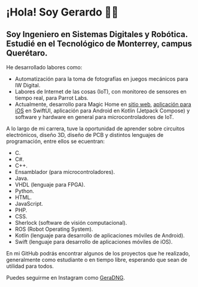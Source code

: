 # ¡Hola! Soy Gerardo 👨‍💻
## Soy Ingeniero en Sistemas Digitales y Robótica. Estudié en el Tecnológico de Monterrey, campus Querétaro.

He desarrollado labores como:
* Automatización para la toma de fotografías en juegos mecánicos para IW Digital.
* Labores de Internet de las cosas (IoT), con monitoreo de sensores en tiempo real, para Parrot Labs.
* Actualmente, desarrollo para Magic Home en [sitio web](https://magichome.app/), [aplicación para iOS](https://apps.apple.com/us/app/magic-home/id1545881657) en SwiftUI, aplicación para Android en Kotlin (Jetpack Compose) y software y hardware en general para microcontroladores de IoT.


A lo largo de mi carrera, tuve la oportunidad de aprender sobre circuitos electrónicos, diseño 3D, diseño de PCB y distintos lenguajes de programación, entre ellos se ecuentran:
* C.
* C#.
* C++.
* Ensamblador (para microcontroladores).
* Java.
* VHDL (lenguaje para FPGA).
* Python.
* HTML.
* JavaScript.
* PHP.
* CSS.
* Sherlock (software de visión computacional).
* ROS (Robot Operating System).
* Kotlin (lenguaje para desarrollo de aplicaciones móviles de Android).
* Swift (lenguaje para desarrollo de aplicaciones móviles de iOS).


En mi GitHub podrás encontrar algunos de los proyectos que he realizado, generalmente como estudiante o en tiempo libre, esperando que sean de utilidad para todos.

Puedes seguirme en Instagram como [GeraDNG](https://instagram.com/GeraDNG).
